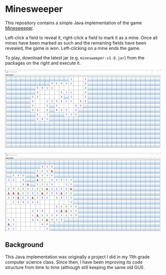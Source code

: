 # Minesweeper
This repository contains a simple Java implementation of the game [Minesweeper](https://en.wikipedia.org/wiki/Minesweeper_(video_game)).

Left-click a field to reveal it, right-click a field to mark it as a mine. 
Once all mines have been marked as such and the remaining fields have been revealed, the game is won.
Left-clicking on a mine ends the game.

To play, download the latest jar (e.g. `minesweeper-v1.0.jar`) from the packages on the right and execute it.

![img.png](assets/expert_start.png)

![img.png](assets/expert_marked.png)

## Background
This Java implementation was originally a project I did in my 11th grade computer science class.
Since then, I have been improving its code structure from time to time (although still keeping the same old GUI).
